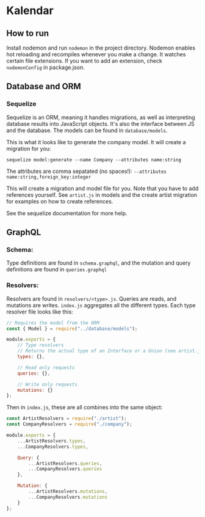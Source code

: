 # Kalendar

## How to run

Install nodemon and run `nodemon` in the project directory. Nodemon enables hot reloading and recompiles whenever you make a change. It watches certain file extensions. If you want to add an extension, check `nodemonConfig` in package.json.

## Database and ORM

### Sequelize

Sequelize is an ORM, meaning it handles migrations, as well as interpreting database results into JavaScript objects. It's also the interface between JS and the database. The models can be found in `database/models`.

This is what it looks like to generate the company model. It will create a migration for you:
```
sequelize model:generate --name Company --attributes name:string
```

The attributes are comma sepatated (no spaces!):
`--attributes name:string,foreign_key:integer`

This will create a migration and model file for you. Note that you have to add references yourself. See `artist.js` in models and the create artist migration for examples on how to create references.

See the sequelize documentation for more help.

## GraphQL

### Schema:

Type definitions are found in `schema.graphql`, and the mutation and query definitions are found in `queries.graphql`

### Resolvers:

Resolvers are found in `resolvers/<type>.js`. Queries are reads, and mutations are writes. `index.js` aggregates all the different types. Each type resolver file looks like this:

```js
// Requires the model from the ORM
const { Model } = require("../database/models");

module.exports = {
    // Type resolvers
    // Returns the actual type of an Interface or a Union (see artist.js for an example)
    types: {},

    // Read only requests
    queries: {},

    // Write only requests
    mutations: {}
};
```

Then in `index.js`, these are all combines into the same object:

```js
const ArtistResolvers = require("./artist");
const CompanyResolvers = require("./company");

module.exports = {
    ...ArtistResolvers.types,
    ...CompanyResolvers.types,

    Query: {
        ...ArtistResolvers.queries,
        ...CompanyResolvers.queries
    },

    Mutation: {
        ...ArtistResolvers.mutations,
        ...CompanyResolvers.mutations
    }
};
```
